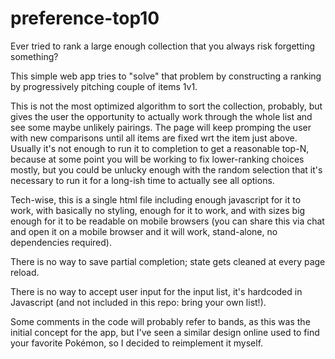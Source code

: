 # preference-top10

Ever tried to rank a large enough collection that you always risk forgetting something?

This simple web app tries to "solve" that problem by constructing a ranking by progressively pitching couple of items 1v1.

This is not the most optimized algorithm to sort the collection, probably, but gives the user the opportunity to actually work through the whole list and see some maybe unlikely pairings.
The page will keep promping the user with new comparisons until all items are fixed wrt the item just above. Usually it's not enough to run it to completion to get a reasonable top-N, because at some point you will be working to fix lower-ranking choices mostly, but you could be unlucky enough with the random selection that it's necessary to run it for a long-ish time to actually see all options.

Tech-wise, this is a single html file including enough javascript for it to work, with basically no styling, enough for it to work, and with sizes big enough for it to be readable on mobile browsers (you can share this via chat and open it on a mobile browser and it will work, stand-alone, no dependencies required).

There is no way to save partial completion; state gets cleaned at every page reload.

There is no way to accept user input for the input list, it's hardcoded in Javascript (and not included in this repo: bring your own list!).

Some comments in the code will probably refer to bands, as this was the initial concept for the app, but I've seen a similar design online used to find your favorite Pokémon, so I decided to reimplement it myself.
